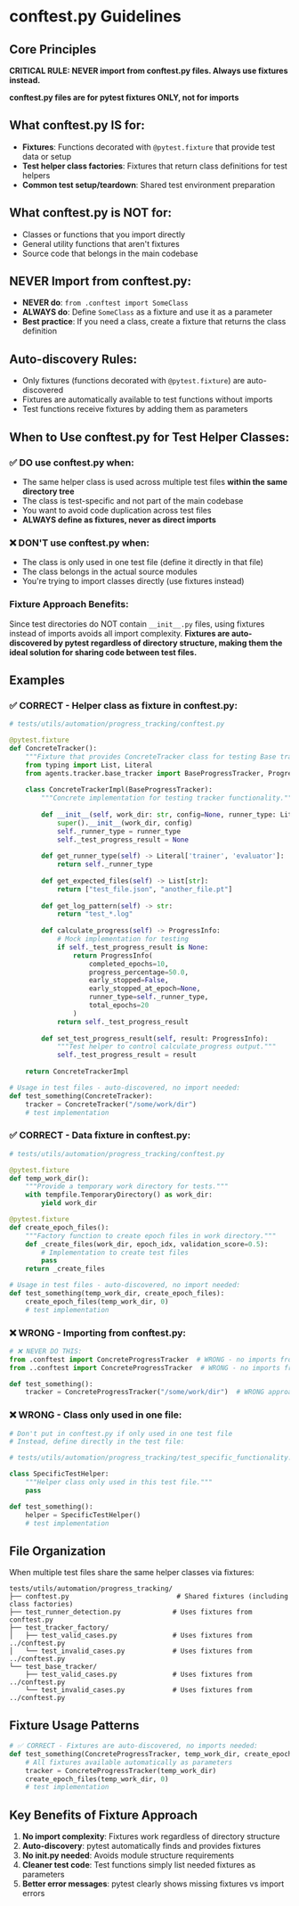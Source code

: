 # conftest.py Guidelines

## Core Principles

**CRITICAL RULE: NEVER import from conftest.py files. Always use fixtures instead.**

**conftest.py files are for pytest fixtures ONLY, not for imports**

## What conftest.py IS for:
- **Fixtures**: Functions decorated with `@pytest.fixture` that provide test data or setup
- **Test helper class factories**: Fixtures that return class definitions for test helpers
- **Common test setup/teardown**: Shared test environment preparation

## What conftest.py is NOT for:
- Classes or functions that you import directly
- General utility functions that aren't fixtures
- Source code that belongs in the main codebase

## NEVER Import from conftest.py:
- **NEVER do**: `from .conftest import SomeClass`
- **ALWAYS do**: Define `SomeClass` as a fixture and use it as a parameter
- **Best practice**: If you need a class, create a fixture that returns the class definition

## Auto-discovery Rules:
- Only fixtures (functions decorated with `@pytest.fixture`) are auto-discovered
- Fixtures are automatically available to test functions without imports
- Test functions receive fixtures by adding them as parameters

## When to Use conftest.py for Test Helper Classes:

### ✅ DO use conftest.py when:
- The same helper class is used across multiple test files **within the same directory tree**
- The class is test-specific and not part of the main codebase
- You want to avoid code duplication across test files
- **ALWAYS define as fixtures, never as direct imports**

### ❌ DON'T use conftest.py when:
- The class is only used in one test file (define it directly in that file)
- The class belongs in the actual source modules
- You're trying to import classes directly (use fixtures instead)

### Fixture Approach Benefits:
Since test directories do NOT contain `__init__.py` files, using fixtures instead of imports avoids all import complexity. **Fixtures are auto-discovered by pytest regardless of directory structure, making them the ideal solution for sharing code between test files.**

## Examples

### ✅ CORRECT - Helper class as fixture in conftest.py:
```python
# tests/utils/automation/progress_tracking/conftest.py

@pytest.fixture
def ConcreteTracker():
    """Fixture that provides ConcreteTracker class for testing Base tracker API."""
    from typing import List, Literal
    from agents.tracker.base_tracker import BaseProgressTracker, ProgressInfo
    
    class ConcreteTrackerImpl(BaseProgressTracker):
        """Concrete implementation for testing tracker functionality."""
        
        def __init__(self, work_dir: str, config=None, runner_type: Literal['trainer', 'evaluator'] = 'trainer'):
            super().__init__(work_dir, config)
            self._runner_type = runner_type
            self._test_progress_result = None
        
        def get_runner_type(self) -> Literal['trainer', 'evaluator']:
            return self._runner_type
        
        def get_expected_files(self) -> List[str]:
            return ["test_file.json", "another_file.pt"]
        
        def get_log_pattern(self) -> str:
            return "test_*.log"
        
        def calculate_progress(self) -> ProgressInfo:
            # Mock implementation for testing
            if self._test_progress_result is None:
                return ProgressInfo(
                    completed_epochs=10,
                    progress_percentage=50.0,
                    early_stopped=False,
                    early_stopped_at_epoch=None,
                    runner_type=self._runner_type,
                    total_epochs=20
                )
            return self._test_progress_result
        
        def set_test_progress_result(self, result: ProgressInfo):
            """Test helper to control calculate_progress output."""
            self._test_progress_result = result
    
    return ConcreteTrackerImpl

# Usage in test files - auto-discovered, no import needed:
def test_something(ConcreteTracker):
    tracker = ConcreteTracker("/some/work/dir")
    # test implementation
```

### ✅ CORRECT - Data fixture in conftest.py:
```python
# tests/utils/automation/progress_tracking/conftest.py

@pytest.fixture
def temp_work_dir():
    """Provide a temporary work directory for tests."""
    with tempfile.TemporaryDirectory() as work_dir:
        yield work_dir

@pytest.fixture  
def create_epoch_files():
    """Factory function to create epoch files in work directory."""
    def _create_files(work_dir, epoch_idx, validation_score=0.5):
        # Implementation to create test files
        pass
    return _create_files

# Usage in test files - auto-discovered, no import needed:
def test_something(temp_work_dir, create_epoch_files):
    create_epoch_files(temp_work_dir, 0)
    # test implementation
```

### ❌ WRONG - Importing from conftest.py:
```python
# ❌ NEVER DO THIS:
from .conftest import ConcreteProgressTracker  # WRONG - no imports from conftest!
from ..conftest import ConcreteProgressTracker  # WRONG - no imports from conftest!

def test_something():
    tracker = ConcreteProgressTracker("/some/work/dir")  # WRONG approach
```

### ❌ WRONG - Class only used in one file:
```python
# Don't put in conftest.py if only used in one test file
# Instead, define directly in the test file:

# tests/utils/automation/progress_tracking/test_specific_functionality.py

class SpecificTestHelper:
    """Helper class only used in this test file."""
    pass

def test_something():
    helper = SpecificTestHelper()
    # test implementation
```

## File Organization

When multiple test files share the same helper classes via fixtures:

```
tests/utils/automation/progress_tracking/
├── conftest.py                           # Shared fixtures (including class factories)
├── test_runner_detection.py             # Uses fixtures from conftest.py
├── test_tracker_factory/
│   ├── test_valid_cases.py              # Uses fixtures from ../conftest.py  
│   └── test_invalid_cases.py            # Uses fixtures from ../conftest.py
└── test_base_tracker/
    ├── test_valid_cases.py              # Uses fixtures from ../conftest.py
    └── test_invalid_cases.py            # Uses fixtures from ../conftest.py
```

## Fixture Usage Patterns

```python
# ✅ CORRECT - Fixtures are auto-discovered, no imports needed:
def test_something(ConcreteProgressTracker, temp_work_dir, create_epoch_files):
    # All fixtures available automatically as parameters
    tracker = ConcreteProgressTracker(temp_work_dir)
    create_epoch_files(temp_work_dir, 0)
    # test implementation
```

## Key Benefits of Fixture Approach

1. **No import complexity**: Fixtures work regardless of directory structure
2. **Auto-discovery**: pytest automatically finds and provides fixtures
3. **No __init__.py needed**: Avoids module structure requirements
4. **Cleaner test code**: Test functions simply list needed fixtures as parameters
5. **Better error messages**: pytest clearly shows missing fixtures vs import errors
